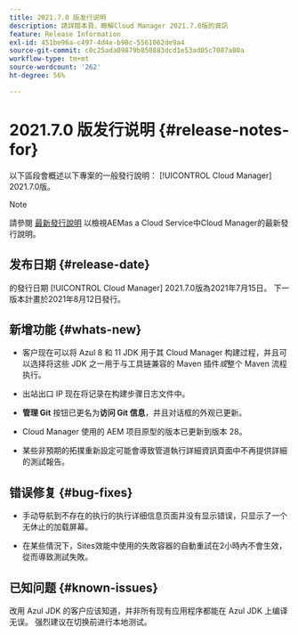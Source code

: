 ```yaml
---
title: 2021.7.0 版发行说明
description: 請詳閱本頁，瞭解Cloud Manager 2021.7.0版的資訊
feature: Release Information
exl-id: 451be96a-c497-4d4e-b98c-5561062de9a4
source-git-commit: c0c25ada09879b850883dcd1e53ad05c7087a80a
workflow-type: tm+mt
source-wordcount: '262'
ht-degree: 56%

---
```


# 2021.7.0 版发行说明 {#release-notes-for}

以下區段會概述以下專案的一般發行說明： [!UICONTROL Cloud Manager] 2021.7.0版。

>[!NOTE]
>請參閱 [最新發行說明](https://experienceleague.adobe.com/docs/experience-manager-cloud-service/onboarding/getting-access/release-notes-cloud-manager/release-notes-cm-current.html?lang=en#getting-access) 以檢視AEMas a Cloud Service中Cloud Manager的最新發行說明。

## 发布日期 {#release-date}

的發行日期 [!UICONTROL Cloud Manager] 2021.7.0版為2021年7月15日。
下一版本計畫於2021年8月12日發行。

## 新增功能 {#whats-new}

* 客户现在可以将 Azul 8 和 11 JDK 用于其 Cloud Manager 构建过程，并且可以选择将这些 JDK 之一用于与工具链兼容的 Maven 插件&#x200B;*或*&#x200B;整个 Maven 流程执行。

* 出站出口 IP 现在将记录在构建步骤日志文件中。

* **管理 Git** 按钮已更名为&#x200B;**访问 Git 信息**，并且对话框的外观已更新。

* Cloud Manager 使用的 AEM 项目原型的版本已更新到版本 28。

* 某些非預期的拓撲重新設定可能會導致管道執行詳細資訊頁面中不再提供詳細的測試報告。

## 错误修复 {#bug-fixes}

* 手动导航到不存在的执行的执行详细信息页面并没有显示错误，只显示了一个无休止的加载屏幕。

* 在某些情況下，Sites效能中使用的失敗容器的自動重試在2小時內不會生效，從而導致測試失敗。

## 已知问题 {#known-issues}

改用 Azul JDK 的客户应该知道，并非所有现有应用程序都能在 Azul JDK 上编译无误。 强烈建议在切换前进行本地测试。
